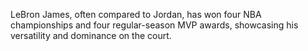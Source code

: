LeBron James, often compared to Jordan, has won four NBA championships and four regular-season MVP awards, showcasing his versatility and dominance on the court.
